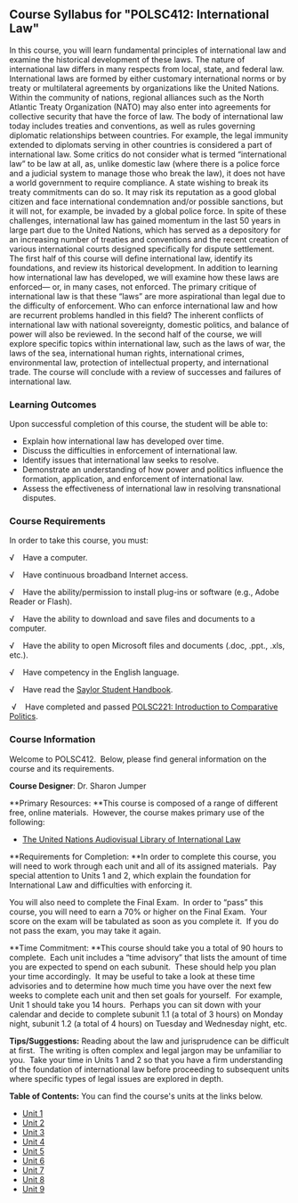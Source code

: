 Course Syllabus for "POLSC412: International Law"
-------------------------------------------------

In this course, you will learn fundamental principles of international
law and examine the historical development of these laws. The nature of
international law differs in many respects from local, state, and
federal law. International laws are formed by either customary
international norms or by treaty or multilateral agreements by
organizations like the United Nations. Within the community of nations,
regional alliances such as the North Atlantic Treaty Organization (NATO)
may also enter into agreements for collective security that have the
force of law. The body of international law today includes treaties and
conventions, as well as rules governing diplomatic relationships between
countries. For example, the legal immunity extended to diplomats serving
in other countries is considered a part of international law. Some
critics do not consider what is termed “international law” to be law at
all, as, unlike domestic law (where there is a police force and a
judicial system to manage those who break the law), it does not have a
world government to require compliance. A state wishing to break its
treaty commitments can do so. It may risk its reputation as a good
global citizen and face international condemnation and/or possible
sanctions, but it will not, for example, be invaded by a global police
force. In spite of these challenges, international law has gained
momentum in the last 50 years in large part due to the United Nations,
which has served as a depository for an increasing number of treaties
and conventions and the recent creation of various international courts
designed specifically for dispute settlement. The first half of this
course will define international law, identify its foundations, and
review its historical development. In addition to learning how
international law has developed, we will examine how these laws are
enforced— or, in many cases, not enforced. The primary critique of
international law is that these “laws” are more aspirational than legal
due to the difficulty of enforcement. Who can enforce international law
and how are recurrent problems handled in this field? The inherent
conflicts of international law with national sovereignty, domestic
politics, and balance of power will also be reviewed. In the second half
of the course, we will explore specific topics within international law,
such as the laws of war, the laws of the sea, international human
rights, international crimes, environmental law, protection of
intellectual property, and international trade. The course will conclude
with a review of successes and failures of international law.

### Learning Outcomes

Upon successful completion of this course, the student will be able to:

-   Explain how international law has developed over time.
-   Discuss the difficulties in enforcement of international law.
-   Identify issues that international law seeks to resolve.
-   Demonstrate an understanding of how power and politics influence the
    formation, application, and enforcement of international law. 
-   Assess the effectiveness of international law in resolving
    transnational disputes.

### Course Requirements

In order to take this course, you must:  
  
 √    Have a computer.  
  
 √    Have continuous broadband Internet access.  
  
 √    Have the ability/permission to install plug-ins or software (e.g.,
Adobe Reader or Flash).  
  
 √    Have the ability to download and save files and documents to a
computer.  
  
 √    Have the ability to open Microsoft files and documents (.doc,
.ppt., .xls, etc.).  
  
 √    Have competency in the English language.  
  
 √    Have read the [Saylor Student
Handbook](http://www.saylor.org/site/wp-content/uploads/2012/05/Saylor-StudentHandbook.pdf).  
  
  √    Have completed and passed [POLSC221: Introduction to Comparative
Politics](http://www.saylor.org/courses/polsc221/).

### Course Information

Welcome to POLSC412.  Below, please find general information on the
course and its requirements.

**Course Designer**: Dr. Sharon Jumper

**Primary Resources: **This course is composed of a range of different
free, online materials.  However, the course makes primary use of the
following:

-   [The United Nations Audiovisual Library of International
    Law](http://www.un.org/law/avl/)

**Requirements for Completion: **In order to complete this course, you
will need to work through each unit and all of its assigned materials.
 Pay special attention to Units 1 and 2, which explain the foundation
for International Law and difficulties with enforcing it.  

You will also need to complete the Final Exam.  In order to “pass” this
course, you will need to earn a 70% or higher on the Final Exam.  Your
score on the exam will be tabulated as soon as you complete it.  If you
do not pass the exam, you may take it again.

**Time Commitment: **This course should take you a total of 90 hours to
complete.  Each unit includes a “time advisory” that lists the amount of
time you are expected to spend on each subunit.  These should help you
plan your time accordingly.  It may be useful to take a look at these
time advisories and to determine how much time you have over the next
few weeks to complete each unit and then set goals for yourself.  For
example, Unit 1 should take you 14 hours.  Perhaps you can sit down with
your calendar and decide to complete subunit 1.1 (a total of 3 hours) on
Monday night, subunit 1.2 (a total of 4 hours) on Tuesday and Wednesday
night, etc.

**Tips/Suggestions:** Reading about the law and jurisprudence can be
difficult at first.  The writing is often complex and legal jargon may
be unfamiliar to you.  Take your time in Units 1 and 2 so that you have
a firm understanding of the foundation of international law before
proceeding to subsequent units where specific types of legal issues are
explored in depth.

**Table of Contents:** You can find the course's units at the links below.

- [Unit 1](https://legacy.saylor.org/polsc412/Unit01/)
- [Unit 2](https://legacy.saylor.org/polsc412/Unit02/)
- [Unit 3](https://legacy.saylor.org/polsc412/Unit03/)
- [Unit 4](https://legacy.saylor.org/polsc412/Unit04/)
- [Unit 5](https://legacy.saylor.org/polsc412/Unit05/)
- [Unit 6](https://legacy.saylor.org/polsc412/Unit06/)
- [Unit 7](https://legacy.saylor.org/polsc412/Unit07/)
- [Unit 8](https://legacy.saylor.org/polsc412/Unit08/)
- [Unit 9](https://legacy.saylor.org/polsc412/Unit09/)
